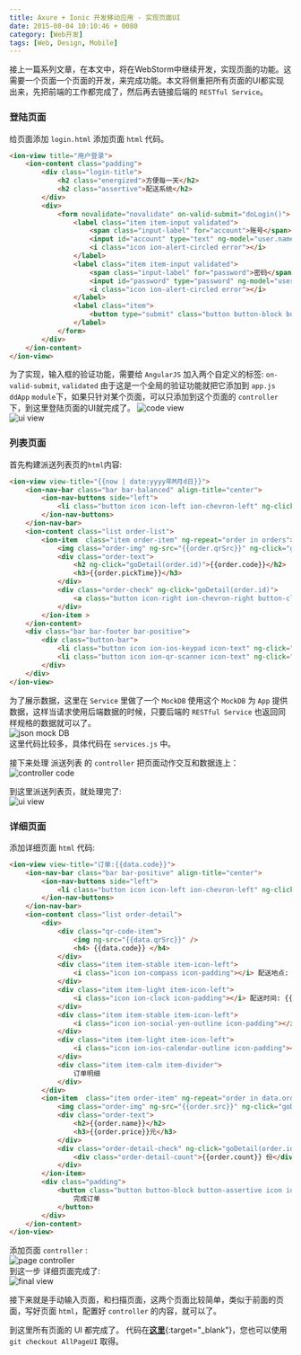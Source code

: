 ```yaml
---
title: Axure + Ionic 开发移动应用 - 实现页面UI
date: 2015-08-04 10:10:46 + 0080
category: [Web开发]
tags: [Web, Design, Mobile]
---
```


接上一篇系列文章，在本文中，将在WebStorm中继续开发，实现页面的功能。这需要一个页面一个页面的开发，来完成功能。本文将侧重把所有页面的UI都实现出来，先把前端的工作都完成了，然后再去链接后端的 `RESTful Service`。  

### 登陆页面  
给页面添加 `login.html` 添加页面 `html` 代码。   
```html
<ion-view title="用户登录">
    <ion-content class="padding">
        <div class="login-title">
            <h2 class="energized">方便每一天</h2>
            <h2 class="assertive">配送系统</h2>
        </div>
        <div>
            <form novalidate="novalidate" on-valid-submit="doLogin()">
                <label class="item item-input validated">
                    <span class="input-label" for="account">账号</span>
                    <input id="account" type="text" ng-model="user.name" placeholder="账号" required="required" name="account" />
                    <i class="icon ion-alert-circled error"></i>
                </label>
                <label class="item item-input validated">
                    <span class="input-label" for="password">密码</span>
                    <input id="password" type="password" ng-model="user.password" placeholder="********" required="required" name="password" />
                    <i class="icon ion-alert-circled error"></i>
                </label>
                <label class="item">
                    <button type="submit" class="button button-block button-positive icon ion-person icon-text">登录</button>
                </label>
            </form>
        </div>
    </ion-content>
</ion-view>
```

为了实现，输入框的验证功能，需要给 `AngularJS` 加入两个自定义的标签: `on-valid-submit`, `validated` 由于这是一个全局的验证功能就把它添加到 `app.js` `ddApp` `module`下，如果只针对某个页面，可以只添加到这个页面的 `controller` 下，到这里登陆页面的UI就完成了。
![code view](/assets/attachments/2015/08/05_145558_mjcq1.png)  
![ui view](/assets/attachments/2015/08/05_134534_b91e2.gif)  

### 列表页面
首先构建派送列表页的`html`内容: 
```html 
<ion-view view-title="{{now | date:yyyy年M月d日}}">
    <ion-nav-bar class="bar bar-balanced" align-title="center">
        <ion-nav-buttons side="left">
            <li class="button icon icon-left ion-chevron-left" ng-click="doLogout()">退出</li>
        </ion-nav-buttons>
    </ion-nav-bar>
    <ion-content class="list order-list">
        <ion-item  class="item order-item" ng-repeat="order in orders">
            <img class="order-img" ng-src="{{order.qrSrc}}" ng-click="goDetail(order.id)" />
            <div class="order-text">
                <h2 ng-click="goDetail(order.id)">{{order.code}}</h2>
                <h3>{{order.pickTime}}</h3>
            </div>
            <div class="order-check" ng-click="goDetail(order.id)">
                <a class="button icon-right ion-chevron-right button-clear button-assertive"></a>
            </div>
        </ion-item >
    </ion-content>
    <div class="bar bar-footer bar-positive">
        <div class="button-bar">
            <li class="button icon ion-ios-keypad icon-text" ng-click="goManual()">手动输入</li>
            <li class="button icon ion-qr-scanner icon-text" ng-click="goScan()">扫描二维码</li>
        </div>
    </div>
</ion-view>
```
为了展示数据，这里在 `Service` 里做了一个 `MockDB` 使用这个 `MockDB` 为 `App` 提供数据，这样当请求使用后端数据的时候，只要后端的 `RESTful Service` 也返回同样规格的数据就可以了。  
![json mock DB](/assets/attachments/2015/08/05_145628_vsky2.png)  
这里代码比较多，具体代码在 `services.js` 中。  

接下来处理 派送列表 的 `controller` 把页面动作交互和数据连上：  
![controller code](/assets/attachments/2015/08/05_150020_zwo33.png)  

到这里派送列表页，就处理完了:  
![ui view](/assets/attachments/2015/08/05_162402_07yc3.gif)  

### 详细页面  
添加详细页面 `html` 代码:  
```html
<ion-view view-title="订单:{{data.code}}">
    <ion-nav-bar class="bar bar-positive" align-title="center">
        <ion-nav-buttons side="left">
            <li class="button icon icon-left ion-chevron-left" ng-click="goList()">返回</li>
        </ion-nav-buttons>
    </ion-nav-bar>
    <ion-content class="list order-detail">
        <div>
            <div class="qr-code-item">
                <img ng-src="{{data.qrSrc}}" />
                <h4> {{data.code}} </h4>
            </div>
            <div class="item item-stable item-icon-left">
                <i class="icon ion-compass icon-padding"></i> 配送地点: {{data.location}}
            </div>
            <div class="item item-light item-icon-left">
                <i class="icon ion-clock icon-padding"></i> 配送时间: {{data.pickTime}}
            </div>
            <div class="item item-stable item-icon-left">
                <i class="icon ion-social-yen-outline icon-padding"></i> 金额总计: {{data.total}}
            </div>
            <div class="item item-light item-icon-left">
                <i class="icon ion-ios-calendar-outline icon-padding"></i> 订单时间: {{data.date | date:'yyyy年MM月dd日'}}
            </div>
            <div class="item item-calm item-divider">
                订单明细
            </div>
        </div>
        <ion-item  class="item order-item" ng-repeat="order in data.orders">
            <img class="order-img" ng-src="{{order.src}}" ng-click="goDetail(order.id)" />
            <div class="order-text">
                <h2>{{order.name}}</h2>
                <h3>{{order.price}}元</h3>
            </div>
            <div class="order-detail-check" ng-click="goDetail(order.id)">
                <div class="order-detail-count">{{order.count}} 份</div>
            </div>
        </ion-item>
        <div class="padding">
            <button class="button button-block button-assertive icon ion-android-checkmark-circle icon-text" ng-click="doDone()">
                完成订单
            </button>
        </div>
    </ion-content>
</ion-view>
```   
添加页面 `controller` :  
![page controller](/assets/attachments/2015/08/05_171557_b91e4.png)  
到这一步 详细页面完成了:  
![final view](/assets/attachments/2015/08/05_172641_a8zd5.gif)  
  
接下来就是手动输入页面，和扫描页面，这两个页面比较简单，类似于前面的页面，写好页面 `html`，配置好 `controller` 的内容，就可以了。

到这里所有页面的 UI 都完成了。 代码在[**这里**](https://github.com/zhangsichu/DeliveryApp/releases/tag/AllPageUI){:target="_blank"}，您也可以使用 `git checkout AllPageUI` 取得。
